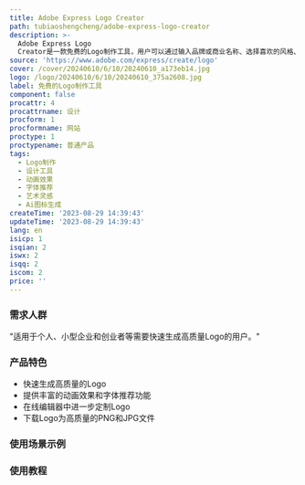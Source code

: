 ```yaml
---
title: Adobe Express Logo Creator
path: tubiaoshengcheng/adobe-express-logo-creator
description: >-
  Adobe Express Logo
  Creator是一款免费的Logo制作工具，用户可以通过输入品牌或商业名称、选择喜欢的风格、图标和字体等，快速生成高质量的Logo。该工具还提供了丰富的动画效果和字体推荐功能，用户可以在在线编辑器中进一步定制Logo，并将其下载为高质量的PNG和JPG文件，方便在各种平台上使用。
source: 'https://www.adobe.com/express/create/logo'
cover: /cover/20240610/6/10/20240610_a173eb14.jpg
logo: /logo/20240610/6/10/20240610_375a2608.jpg
label: 免费的Logo制作工具
component: false
procattr: 4
procattrname: 设计
procform: 1
procformname: 网站
proctype: 1
proctypename: 普通产品
tags:
  - Logo制作
  - 设计工具
  - 动画效果
  - 字体推荐
  - 艺术灵感
  - Ai图标生成
createTime: '2023-08-29 14:39:43'
updateTime: '2023-08-29 14:39:43'
lang: en
isicp: 1
isqian: 2
iswx: 2
isqq: 2
iscom: 2
price: ''
---
```




### 需求人群
"适用于个人、小型企业和创业者等需要快速生成高质量Logo的用户。"

### 产品特色
* 快速生成高质量的Logo
* 提供丰富的动画效果和字体推荐功能
* 在线编辑器中进一步定制Logo
* 下载Logo为高质量的PNG和JPG文件

### 使用场景示例


### 使用教程


  
